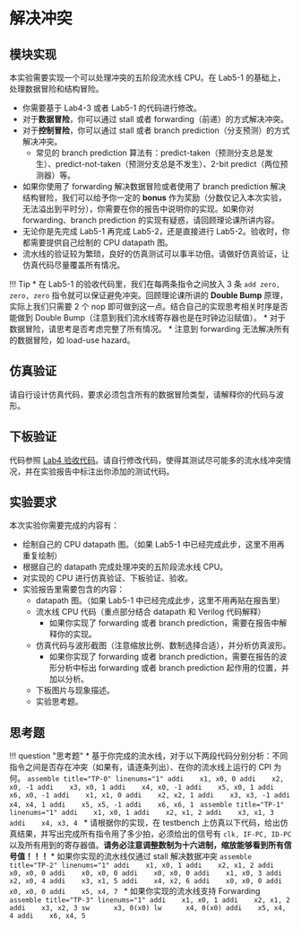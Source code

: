# 解决冲突

## 模块实现

本实验需要实现一个可以处理冲突的五阶段流水线 CPU。在 Lab5-1 的基础上，处理数据冒险和结构冒险。

* 你需要基于 Lab4-3 或者 Lab5-1 的代码进行修改。
* 对于**数据冒险**，你可以通过 stall 或者 forwarding（前递）的方式解决冲突。
* 对于**控制冒险**，你可以通过 stall 或者 branch prediction（分支预测）的方式解决冲突。
    * 常见的 branch prediction 算法有：predict-taken（预测分支总是发生）、predict-not-taken（预测分支总是不发生）、2-bit predict（两位预测器）等。
* 如果你使用了 forwarding 解决数据冒险或者使用了 branch prediction 解决结构冒险，我们可以给予你一定的 **bonus** 作为奖励（分数仅记入本次实验，无法溢出到平时分），你需要在你的报告中说明你的实现。如果你对 forwarding、branch prediction 的实现有疑惑，请回顾理论课所讲内容。
* 无论你是先完成 Lab5-1 再完成 Lab5-2，还是直接进行 Lab5-2。验收时，你都需要提供自己绘制的 CPU datapath 图。
* 流水线的验证较为繁琐，良好的仿真测试可以事半功倍。请做好仿真验证，让仿真代码尽量覆盖所有情况。

!!! Tip
    * 在 Lab5-1 的验收代码里，我们在每两条指令之间放入 3 条 `add zero, zero, zero` 指令就可以保证避免冲突。回顾理论课所讲的 **Double Bump** 原理，实际上我们只需要 2 个 nop 即可做到这一点。结合自己的实现思考相关时序是否能做到 Double Bump（注意到我们流水线寄存器也是在时钟边沿赋值）。
    * 对于数据冒险，请思考是否考虑完整了所有情况。
    * 注意到 forwarding 无法解决所有的数据冒险，如 load-use hazard。

## 仿真验证

请自行设计仿真代码，要求必须包含所有的数据冒险类型，请解释你的代码与波形。

## 下板验证

代码参照 [Lab4 验收代码](../Lab4/instr_extension.md#check_code)。请自行修改代码，使得其测试尽可能多的流水线冲突情况，并在实验报告中标注出你添加的测试代码。

## 实验要求

本次实验你需要完成的内容有：

* 绘制自己的 CPU datapath 图。（如果 Lab5-1 中已经完成此步，这里不用再重复绘制）
* 根据自己的 datapath 完成处理冲突的五阶段流水线 CPU。
* 对实现的 CPU 进行仿真验证、下板验证、验收。
* 实验报告里需要包含的内容：
    * datapath 图。（如果 Lab5-1 中已经完成此步，这里不用再贴在报告里）
    * 流水线 CPU 代码（重点部分结合 datapath 和 Verilog 代码解释）
        * 如果你实现了 forwarding 或者 branch prediction，需要在报告中解释你的实现。
    * 仿真代码与波形截图（注意缩放比例、数制选择合适），并分析仿真波形。
        * 如果你实现了 forwarding 或者 branch prediction，需要在报告的波形分析中标出 forwarding 或者 branch prediction 起作用的位置，并加以分析。
    * 下板图片与现象描述。
    * 实验思考题。


## 思考题

!!! question "思考题"
    * 基于你完成的流水线，对于以下两段代码分别分析：不同指令之间是否存在冲突（如果有，请逐条列出）、在你的流水线上运行的 CPI 为何。
    ```assemble title="TP-0" linenums="1"
    addi    x1, x0, 0
    addi    x2, x0, -1
    addi    x3, x0, 1
    addi    x4, x0, -1
    addi    x5, x0, 1
    addi    x6, x0, -1
    addi    x1, x1, 0
    addi    x2, x2, 1
    addi    x3, x3, -1
    addi    x4, x4, 1
    addi    x5, x5, -1
    addi    x6, x6, 1
    ```
    ```assemble title="TP-1" linenums="1"
    addi    x1, x0, 1
    addi    x2, x1, 2
    addi    x3, x1, 3
    addi    x4, x3, 4
    ```
    * 请根据你的实现，在 testbench 上仿真以下代码，给出仿真结果，并写出完成所有指令用了多少拍，必须给出的信号有 `clk, IF-PC, ID-PC` 以及所有用到的寄存器值。**请务必注意调整数制为十六进制，缩放能够看到所有信号值！！！**
        * 如果你实现的流水线仅通过 stall 解决数据冲突
        ```assemble title="TP-2" linenums="1"
        addi    x1, x0, 1
        addi    x2, x1, 2
        addi    x0, x0, 0
        addi    x0, x0, 0
        addi    x0, x0, 0
        addi    x1, x0, 3
        addi    x2, x0, 4
        addi    x3, x1, 5
        addi    x4, x2, 6
        addi    x0, x0, 0
        addi    x0, x0, 0
        addi    x5, x4, 7
        ```
        * 如果你实现的流水线支持 Forwarding
        ```assemble title="TP-3" linenums="1"
        addi    x1, x0, 1
        addi    x2, x1, 2
        addi    x3, x2, 3
        sw      x3, 0(x0)
        lw      x4, 0(x0)
        addi    x5, x4, 4
        addi    x6, x4, 5
        ```